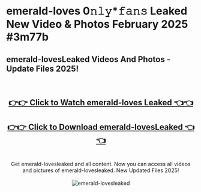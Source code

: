 # emerald-loves 0𝚗𝚕𝚢*𝚏𝚊𝚗𝚜 Leaked New Video & Photos February 2025 #3m77b

<h2>emerald-lovesLeaked Videos And Photos - Update Files 2025!</h2>
<br>
<div align="center">
<h2><a href="https://mediaupload.pro?title=emerald-loves&ref=11F" rel="nofollow">👉👉 Click to Watch emerald-loves Leaked 👈👈</a></h2>
<h2><a href="https://mediaupload.pro?title=emerald-loves&ref=11F" rel="nofollow">👉👉 Click to Download emerald-lovesLeaked 👈👈</a></h2>
<br>
Get emerald-lovesleaked and all content. Now you can access all videos and pictures of emerald-lovesleaked. New Updated Files 2025!
<br>
<br>
<a href="https://mediaupload.pro?title=emerald-loves&ref=11F" rel="nofollow" data-target="animated-image.originalLink"><img src="https://i.ibb.co/Gkj2r4b/banner.png" alt="emerald-lovesleaked" style="max-width: 100%; display: inline-block;" data-target="animated-image.originalImage"></a>
</div>
<br>

